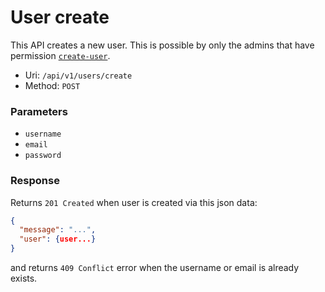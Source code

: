 # User create
This API creates a new user.
This is possible by only the admins that have permission [`create-user`](../../permissions.md).

- Uri: `/api/v1/users/create`
- Method: `POST`

### Parameters
- `username`
- `email`
- `password`

### Response
Returns `201 Created` when user is created via this json data:

```json
{
  "message": "...",
  "user": {user...}
}
```

and returns `409 Conflict` error when the username or email is already exists.
